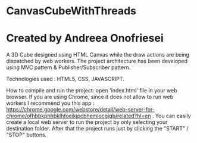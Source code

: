 # CanvasCubeWithThreads

# Created by Andreea Onofriesei

 A 3D Cube designed using HTML Canvas while the draw actions are being dispatched by web workers. The project architecture has been developed using MVC pattern & Publisher/Subscriber pattern.
 
 Technologies used : HTML5, CSS, JAVASCRIPT.
 
 How to compile and run the project: open 'index.html' file in your web browser. If you are using Chrome, since it does not allow to run web workers I recommend you this app : https://chrome.google.com/webstore/detail/web-server-for-chrome/ofhbbkphhbklhfoeikjpcbhemlocgigb/related?hl=en . You can easily create a local web server to run the project by only selecting your destination folder. After that the project runs just by clicking the "START" / "STOP" buttons.
 
